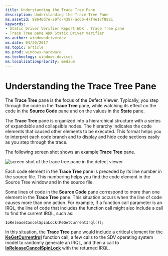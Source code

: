 ```yaml
---
title: Understanding the Trace Tree Pane
description: Understanding the Trace Tree Pane
ms.assetid: 98640d7e-29fc-4397-ac6b-47f4e17f88a1
keywords:
- Static Driver Verifier Report WDK , Trace Tree pane
- Trace Tree pane WDK Static Driver Verifier
ms.author: windowsdriverdev
ms.date: 04/20/2017
ms.topic: article
ms.prod: windows-hardware
ms.technology: windows-devices
ms.localizationpriority: medium
---
```


# Understanding the Trace Tree Pane


The **Trace Tree** pane is the focus of the Defect Viewer. Typically, you step through the code in the **Trace Tree** pane, while watching its effect on the code in the **Source Code** pane and on the values in the **State** pane.

The **Trace Tree** pane is organized into a hierarchical structure with a series of expandable and collapsible nodes. The hierarchy indicates the code elements that caused other elements to be executed. This format helps you to interpret each code branch and to display and hide code sections easily as you step through the trace.

The following screen shot shows an example **Trace Tree** pane.

![screen shot of the trace tree pane in the defect viewer](images/sdv-tracetree.png)

Each code element in the **Trace Tree** pane is preceded by its line number in the source file. This numbering helps you find the code element in the Source Tree window and in the source file.

Some lines of code in the **Source Code** pane correspond to more than one element in the **Trace Tree** pane. This situation occurs when the line of code causes more than one action. For example, if a function call parameter is an IRQL, the line of code that includes the function call might also include a call to find the current IRQL, such as:

```
IoReleaseCancelSpinLock(KeGetCurrentIrql());
```

In this situation, the **Trace Tree** pane would include a critical element for the [**KeGetCurrentIrql**](https://msdn.microsoft.com/library/windows/hardware/ff552054) function call, a few calls to the SDV operating system model to randomly generate an IRQL, and then a call to [**IoReleaseCancelSpinLock**](https://msdn.microsoft.com/library/windows/hardware/ff549550) with the returned IRQL.

 

 





